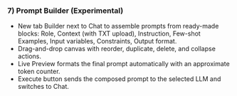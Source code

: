 ### 7) Prompt Builder (Experimental)
- New tab Builder next to Chat to assemble prompts from ready-made blocks: Role, Context (with TXT upload), Instruction, Few-shot Examples, Input variables, Constraints, Output format.
- Drag-and-drop canvas with reorder, duplicate, delete, and collapse actions.
- Live Preview formats the final prompt automatically with an approximate token counter.
- Execute button sends the composed prompt to the selected LLM and switches to Chat.
